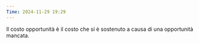 ```yaml
---
Time: 2024-11-29 19:29
---
```

Il costo opportunità è il costo che si è sostenuto a causa di una opportunità mancata.